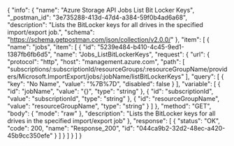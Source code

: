 {
  "info": {
    "name": "Azure Storage API Jobs List Bit Locker Keys",
    "_postman_id": "3e735288-413d-47d4-a384-59f0b4ad6a68",
    "description": "Lists the BitLocker keys for all drives in the specified import/export job.",
    "schema": "https://schema.getpostman.com/json/collection/v2.0.0/"
  },
  "item": [
    {
      "name": "jobs",
      "item": [
        {
          "id": "5239e484-b410-4c45-9ed1-1387fb6fb6d5",
          "name": "Jobs_ListBitLockerKeys",
          "request": {
            "url": {
              "protocol": "http",
              "host": "management.azure.com",
              "path": [
                "subscriptions/:subscriptionId/resourceGroups/:resourceGroupName/providers/Microsoft.ImportExport/jobs/:jobName/listBitLockerKeys"
              ],
              "query": [
                {
                  "key": "No Name",
                  "value": "%7B%7D",
                  "disabled": false
                }
              ],
              "variable": [
                {
                  "id": "jobName",
                  "value": "{}",
                  "type": "string"
                },
                {
                  "id": "subscriptionId",
                  "value": "subscriptionId",
                  "type": "string"
                },
                {
                  "id": "resourceGroupName",
                  "value": "resourceGroupName",
                  "type": "string"
                }
              ]
            },
            "method": "GET",
            "body": {
              "mode": "raw"
            },
            "description": "Lists the BitLocker keys for all drives in the specified import/export job"
          },
          "response": [
            {
              "status": "OK",
              "code": 200,
              "name": "Response_200",
              "id": "044ca9b2-32d2-48ec-a420-45b9cc350efe"
            }
          ]
        }
      ]
    }
  ]
}